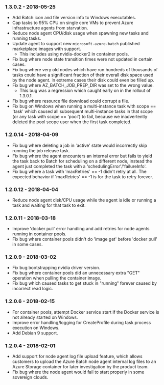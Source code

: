 ### 1.3.0.2 - 2018-05-25
- Add Batch icon and file version info to Windows executables.
- Cap tasks to 95% CPU on single core VMs to prevent Azure infrastructure
  agents from starvation.
- Reduce node agent CPU/disk usage when spawning new tasks and running tasks.
- Update agent to support new `microsoft-azure-batch` published marketplace 
  images with support.
  - This includes using nvidia-docker2 in container pools.
- Fix bug where node state transition times were not updated in certain cases.
- Fix bug where very old nodes which have run hundreds of thousands of tasks
  could have a significant fraction of their overall disk space used by the
  node agent. In extreme cases their disk could even be filled up.
- Fix bug where AZ_BATCH_JOB_PREP_DIR was set to the wrong value.
  - This bug was a regression which caught early on in the rollout of 
    1.3.0.1.
- Fix bug where resource file download could corrupt a file.
- Fix bug on Windows when running a multi-instance task with scope == 'task'
  which caused all subsequent multi-instance tasks in that scope 
  (or any task with scope == 'pool') to fail, because we inadvertently 
  deleted the pool scope user when the first task completed.

### 1.2.0.14 - 2018-04-09
- Fix bug where deleting a job in 'active' state would incorrectly skip 
  running the job release task.
- Fix bug where the agent encounters an internal error but fails to 
  yield the task back to Batch for scheduling on a different node,
  instead the agent just completed the task with a 
  'schedulingError'/'failureInfo'.
- Fix bug where a task with 'maxRetries' == -1 didn't retry at all. 
  The expected behavior if 'maxRetries' == -1 is for the task to retry
  forever.

### 1.2.0.12 - 2018-04-04
- Reduce node agent disk/CPU usage while the agent is idle or running a task 
  and waiting for that task to exit.

### 1.2.0.11 - 2018-03-18
- Improve 'docker pull' error handling and add retries for node agents running 
  in container pools.
- Fix bug where container pools didn't do 'image get' before 'docker pull' 
  in some cases.

### 1.2.0.9 - 2018-03-02
- Fix bug bootstrapping nvidia driver version.
- Fix bug where container pools did an unnecessary extra "GET" operation when
  pulling the container image.
- Fix bug which caused tasks to get stuck in "running" forever caused by
  incorrect read logic.

### 1.2.0.6 - 2018-02-15
- For container pools, attempt Docker service start if the Docker service is 
  not already started on Windows.
- Improve error handling/logging for CreateProfile during task process
  execution on Windows.
- Add Debian 9 support.

### 1.2.0.4 - 2018-02-01
- Add support for node agent log file upload feature, which allows customers
  to upload the Azure Batch node agent internal log files to an Azure Storage 
  container for later investigation by the product team.
- Fix bug where the node agent would fail to start properly in some
  sovereign clouds.

